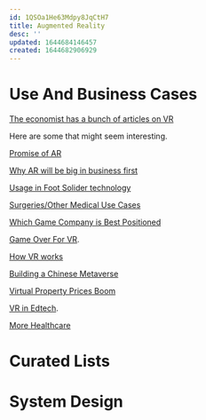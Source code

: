 ```yaml
---
id: 1QSOa1He63Mdpy8JqCtH7
title: Augmented Reality
desc: ''
updated: 1644684146457
created: 1644682906929
---
```



# Use And Business Cases


[The economist has a bunch of articles on VR](https://www.economist.com/search?q=%22virtual+reality%22&sort=date)

Here are some that might seem interesting.


[Promise of AR](https://www.economist.com/science-and-technology/2017/02/04/the-promise-of-augmented-reality)


[Why AR will be big in business first](https://www.economist.com/leaders/2017/02/04/why-augmented-reality-will-be-big-in-business-first)

[Usage in Foot Solider technology](https://www.economist.com/science-and-technology/tomorrows-soldiers-will-have-their-reality-augmented/21804963)

[Surgeries/Other Medical Use Cases](https://www.economist.com/technology-quarterly/2001/03/24/the-cutting-edge-of-virtual-reality)

[Which Game Company is Best Positioned](https://www.economist.com/graphic-detail/2016/10/14/which-gaming-company-will-dominate-the-virtual-reality-market)

[Game Over For VR](https://www.economist.com/science-and-technology/2017/12/01/game-over-for-virtual-reality).


[How VR works](https://www.economist.com/the-economist-explains/2015/09/01/how-virtual-reality-works)

[Building a Chinese Metaverse](https://www.economist.com/china/2022/02/04/building-a-metaverse-with-chinese-characteristics)

[Virtual Property Prices Boom](https://www.economist.com/business/2022/01/01/virtual-property-prices-are-going-through-the-roof)

[VR in Edtech](https://www.economist.com/united-states/2021/09/18/edtech-that-helps-teachers-beats-edtech-that-replaces-them).

[More Healthcare](https://www.economist.com/technology-quarterly/2020/10/01/health-care-is-already-benefiting-from-vr)
# Curated Lists
[](https://github.com/dharmeshkakadia/awesome-AR)


# System Design
[](https://www.youtube.com/watch?v=-7CcuHASEgw&ab_channel=StrangeLoopConference)

[](https://www.youtube.com/watch?v=XJZpf0gk1ZM&ab_channel=Ekeeda)

